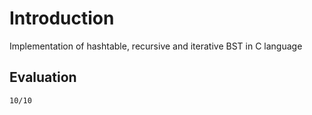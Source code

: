 # Introduction
Implementation of hashtable, recursive and iterative BST in C language

## Evaluation 
    10/10